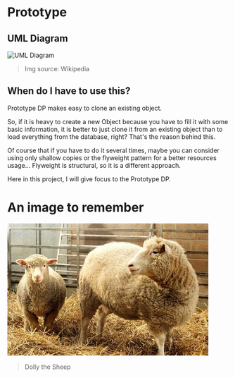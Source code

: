 # Prototype

## UML Diagram
![UML Diagram](https://upload.wikimedia.org/wikipedia/commons/thumb/1/14/Prototype_UML.svg/678px-Prototype_UML.svg.png)

> Img source: Wikipedia

## When do I have to use this?

Prototype DP makes easy to clone an existing object.

So, if it is heavy to create a new Object because you have to fill it with some basic information, it is better to just clone it from an existing object than to load everything from the database, right?
That's the reason behind this.

Of course that if you have to do it several times, maybe you can consider using only shallow copies or the flyweight pattern for a better resources usage...
Flyweight is structural, so it is a different approach.

Here in this project, I will give focus to the Prototype DP. 

# An image to remember
![Dolly the Sheep](/img/dolly.jpg)
>Dolly the Sheep